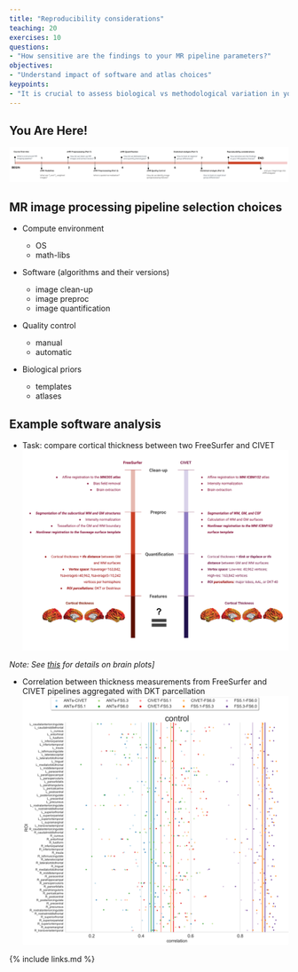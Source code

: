```yaml
---
title: "Reproducibility considerations"
teaching: 20
exercises: 10
questions:
- "How sensitive are the findings to your MR pipeline parameters?"
objectives:
- "Understand impact of software and atlas choices"
keypoints:
- "It is crucial to assess biological vs methodological variation in your findings to avoid reproducibility crisis."
---
```

## You Are Here!
![course_flow](../fig/episode_8/Course_flow_8.png)

## MR image processing pipeline selection choices
- Compute environment 
    - OS
    - math-libs

- Software (algorithms and their versions)
    - image clean-up
    - image preproc
    - image quantification

- Quality control
    - manual
    - automatic

- Biological priors
    - templates
    - atlases

## Example software analysis

- Task: compare cortical thickness between two FreeSurfer and CIVET
![reproducibility](../fig/episode_8/Reproducibility.png)

_Note: See [this]([https://academic.oup.com/cercor/article/30/9/5014/5831485]) for details on brain plots]_

- Correlation between thickness measurements from FreeSurfer and CIVET pipelines aggregated with DKT parcellation 
![software_compare](../fig/episode_8/CT_compare_software.png)

{% include links.md %}

